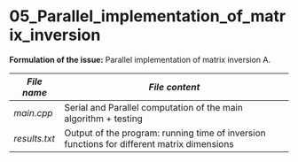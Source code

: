 # 05_Parallel_implementation_of_matrix_inversion

**Formulation of the issue:** Parallel implementation of matrix inversion A.

|   ***File name***   |   ***File content***   |
| --- | --- |
| *main.cpp* | Serial and Parallel computation of the main algorithm + testing |
| *results.txt* | Output of the program: running time of inversion functions for different matrix dimensions |

